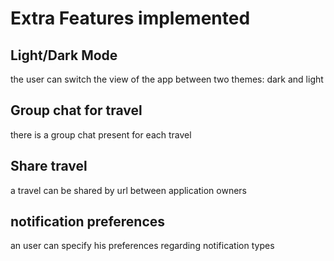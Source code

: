 # Extra Features implemented

## Light/Dark Mode

the user can switch the view of the app between two themes: dark and light


## Group chat for travel

there is a group chat present for each travel


## Share travel

a travel can be shared by url between application owners


## notification preferences

an user can specify his preferences regarding notification types